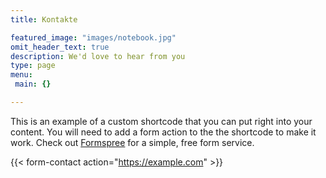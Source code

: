 ```yaml
---
title: Kontakte

featured_image: "images/notebook.jpg"
omit_header_text: true
description: We'd love to hear from you
type: page
menu:
 main: {}

---
```



This is an example of a custom shortcode that you can put right into your content. You will need to add a form action to the the shortcode to make it work. Check out [Formspree](https://formspree.io/) for a simple, free form service.

{{< form-contact action="https://example.com"  >}}
